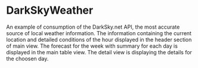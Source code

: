 # DarkSkyWeather

An example of consumption of the DarkSky.net API,  the most accurate source of local weather information.
The  information containing the current location and detailed conditions of the hour displayed in the header section of  main view. The forecast for the week with summary for each day is displayed in the main table view. The detail view is displaying the details for the choosen day. 
